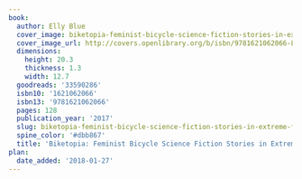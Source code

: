 ```yaml
---
book:
  author: Elly Blue
  cover_image: biketopia-feminist-bicycle-science-fiction-stories-in-extreme-futures.jpg
  cover_image_url: http://covers.openlibrary.org/b/isbn/9781621062066-L.jpg
  dimensions:
    height: 20.3
    thickness: 1.3
    width: 12.7
  goodreads: '33590286'
  isbn10: '1621062066'
  isbn13: '9781621062066'
  pages: 128
  publication_year: '2017'
  slug: biketopia-feminist-bicycle-science-fiction-stories-in-extreme-futures
  spine_color: '#dbb867'
  title: 'Biketopia: Feminist Bicycle Science Fiction Stories in Extreme Futures'
plan:
  date_added: '2018-01-27'
---
```

